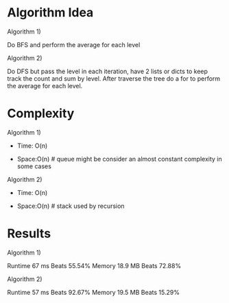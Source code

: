# Algorithm Idea

Algorithm 1)

Do BFS and perform the average for each level

Algorithm 2)

Do DFS but pass the level in each iteration, have 2 lists or dicts to keep track the count and sum by level. After traverse the tree do a for to perform the average for each level.

# Complexity

Algorithm 1)

- Time: O(n)

- Space:O(n) # queue might be consider an almost constant complexity in some cases

Algorithm 2)

- Time: O(n)

- Space:O(n) # stack used by recursion

# Results

Algorithm 1)

Runtime
67 ms
Beats
55.54%
Memory
18.9 MB
Beats
72.88%

Algorithm 2)

Runtime
57 ms
Beats
92.67%
Memory
19.5 MB
Beats
15.29%
